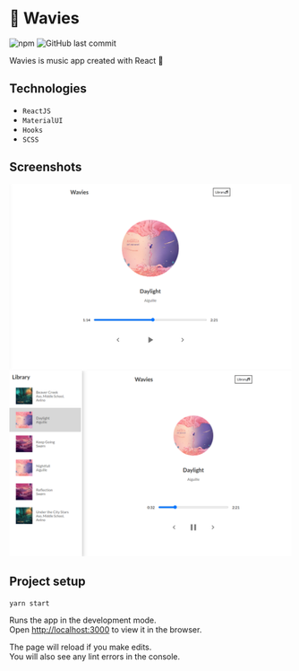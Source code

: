 # :ocean: Wavies

![npm](https://img.shields.io/npm/v/npm)
![GitHub last commit](https://img.shields.io/github/last-commit/dominikwozniak/Wavies)

Wavies is music app created with React :musical_note: 

## Technologies

* `ReactJS`
* `MaterialUI`
* `Hooks`
* `SCSS`

## Screenshots

![ss1](./ss/ss1.png)
![ss2](./ss/ss2.png)

## Project setup

`yarn start`

Runs the app in the development mode.\
Open [http://localhost:3000](http://localhost:3000) to view it in the browser.

The page will reload if you make edits.\
You will also see any lint errors in the console.
